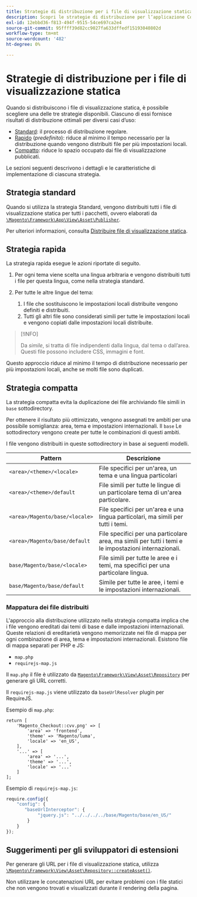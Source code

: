 ```yaml
---
title: Strategie di distribuzione per i file di visualizzazione statica
description: Scopri le strategie di distribuzione per l’applicazione Commerce.
exl-id: 12ebbd36-f813-494f-9515-54ce697ca2e4
source-git-commit: 95ffff39d82cc9027fa633dffedf15193040802d
workflow-type: tm+mt
source-wordcount: '482'
ht-degree: 0%

---
```


# Strategie di distribuzione per i file di visualizzazione statica

Quando si distribuiscono i file di visualizzazione statica, è possibile scegliere una delle tre strategie disponibili. Ciascuno di essi fornisce risultati di distribuzione ottimali per diversi casi d’uso:

- [Standard](#standard-strategy): il processo di distribuzione regolare.
- [Rapido](#quick-strategy) (_predefinito_): riduce al minimo il tempo necessario per la distribuzione quando vengono distribuiti file per più impostazioni locali.
- [Compatto](#compact-strategy): riduce lo spazio occupato dai file di visualizzazione pubblicati.

Le sezioni seguenti descrivono i dettagli e le caratteristiche di implementazione di ciascuna strategia.

## Strategia standard

Quando si utilizza la strategia Standard, vengono distribuiti tutti i file di visualizzazione statica per tutti i pacchetti, ovvero elaborati da [`\Magento\Framework\App\View\Asset\Publisher`](https://github.com/magento/magento2/blob/2.4/lib/internal/Magento/Framework/App/View/Asset/Publisher.php).

Per ulteriori informazioni, consulta [Distribuire file di visualizzazione statica](../cli/static-view-file-deployment.md).

## Strategia rapida

La strategia rapida esegue le azioni riportate di seguito.

1. Per ogni tema viene scelta una lingua arbitraria e vengono distribuiti tutti i file per questa lingua, come nella strategia standard.
1. Per tutte le altre lingue del tema:

   1. I file che sostituiscono le impostazioni locali distribuite vengono definiti e distribuiti.
   1. Tutti gli altri file sono considerati simili per tutte le impostazioni locali e vengono copiati dalle impostazioni locali distribuite.

>[!INFO]
>
>Da _simile_, si tratta di file indipendenti dalla lingua, dal tema o dall’area. Questi file possono includere CSS, immagini e font.

Questo approccio riduce al minimo il tempo di distribuzione necessario per più impostazioni locali, anche se molti file sono duplicati.

## Strategia compatta

La strategia compatta evita la duplicazione dei file archiviando file simili in `base` sottodirectory.

Per ottenere il risultato più ottimizzato, vengono assegnati tre ambiti per una possibile somiglianza: area, tema e impostazioni internazionali. Il `base` Le sottodirectory vengono create per tutte le combinazioni di questi ambiti.

I file vengono distribuiti in queste sottodirectory in base ai seguenti modelli.

| Pattern | Descrizione |
| ------- | ----------- |
| `<area>/<theme>/<locale>` | File specifici per un&#39;area, un tema e una lingua particolari |
| `<area>/<theme>/default` | File simili per tutte le lingue di un particolare tema di un&#39;area particolare. |
| `<area>/Magento/base/<locale>` | File specifici per un&#39;area e una lingua particolari, ma simili per tutti i temi. |
| `<area>/Magento/base/default` | File specifici per una particolare area, ma simili per tutti i temi e le impostazioni internazionali. |
| `base/Magento/base/<locale>` | File simili per tutte le aree e i temi, ma specifici per una particolare lingua. |
| `base/Magento/base/default` | Simile per tutte le aree, i temi e le impostazioni internazionali. |

### Mappatura dei file distribuiti

L&#39;approccio alla distribuzione utilizzato nella strategia compatta implica che i file vengono ereditati dai temi di base e dalle impostazioni internazionali. Queste relazioni di ereditarietà vengono memorizzate nei file di mappa per ogni combinazione di area, tema e impostazioni internazionali. Esistono file di mappa separati per PHP e JS:

- `map.php`
- `requirejs-map.js`

Il `map.php` il file è utilizzato da [`Magento\Framework\View\Asset\Repository`](https://github.com/magento/magento2/blob/2.4/lib/internal/Magento/Framework/View/Asset/Repository.php) per generare gli URL corretti.

Il `requirejs-map.js` viene utilizzato da `baseUrlResolver` plugin per RequireJS.

Esempio di `map.php`:

```php?start_inline=1
return [
    'Magento_Checkout::cvv.png' => [
        'area' => 'frontend',
        'theme' => 'Magento/luma',
        'locale' => 'en_US',
    ],
    '...' => [
        'area' => '...',
        'theme' => '...',
        'locale' => '...'
    ]
];
```

Esempio di `requirejs-map.js`:

```js
require.config({
    "config": {
       "baseUrlInterceptor": {
            "jquery.js": "../../../../base/Magento/base/en_US/"
        }
    }
});
```

## Suggerimenti per gli sviluppatori di estensioni

Per generare gli URL per i file di visualizzazione statica, utilizza [`\Magento\Framework\View\Asset\Repository::createAsset()`](https://github.com/magento/magento2/blob/2.4/lib/internal/Magento/Framework/View/Asset/Repository.php#L211-L244).

Non utilizzare le concatenazioni URL per evitare problemi con i file statici che non vengono trovati e visualizzati durante il rendering della pagina.
